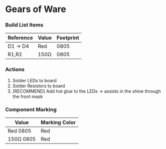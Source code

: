 # Gears of Ware

### Build List Items
| Reference | Value | Footprint |
| --- | --- | --- |
| D1 -> D4 | Red | 0805 |
| R1,R2 | 150Ω | 0805 |

### Actions
1. Solder LEDs to board
2. Solder Resistors to board
3. [RECOMMEND] Add hot glue to the LEDs -> assists in the shine through the front mask

### Component Marking
| Value | Marking Color |
| --- | --- |
| Red 0805 | Red |
| 150Ω 0805 | Red |
